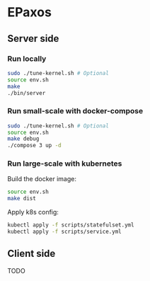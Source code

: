 # EPaxos

## Server side

### Run locally

```sh
sudo ./tune-kernel.sh # Optional
source env.sh
make
./bin/server
```

### Run small-scale with docker-compose

```sh
sudo ./tune-kernel.sh # Optional
source env.sh
make debug
./compose 3 up -d
```

### Run large-scale with kubernetes

Build the docker image:
```sh
source env.sh
make dist
```

Apply k8s config:
```sh
kubectl apply -f scripts/statefulset.yml
kubectl apply -f scripts/service.yml
```

## Client side

TODO

